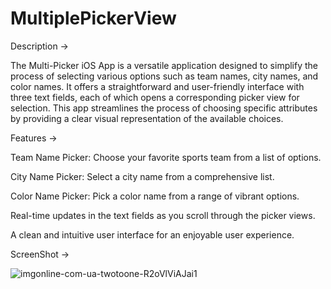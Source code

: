 # MultiplePickerView

Description -> 

The Multi-Picker iOS App is a versatile application designed to simplify the process of selecting various options such as team names, city names, and color names. It offers a straightforward and user-friendly interface with three text fields, each of which opens a corresponding picker view for selection. This app streamlines the process of choosing specific attributes by providing a clear visual representation of the available choices.

Features ->

Team Name Picker: Choose your favorite sports team from a list of options.

City Name Picker: Select a city name from a comprehensive list.

Color Name Picker: Pick a color name from a range of vibrant options.

Real-time updates in the text fields as you scroll through the picker views.

A clean and intuitive user interface for an enjoyable user experience.


ScreenShot -> 

![imgonline-com-ua-twotoone-R2oVlViAJai1](https://github.com/pratikbm42/MultiplePickerView/assets/146938244/8b42c001-a410-4ac1-a0cf-262679e04e29)
